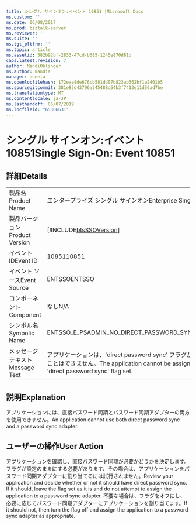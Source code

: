 ```yaml
---
title: シングル サインオン:イベント 10851 |Microsoft Docs
ms.custom: ''
ms.date: 06/08/2017
ms.prod: biztalk-server
ms.reviewer: ''
ms.suite: ''
ms.tgt_pltfrm: ''
ms.topic: article
ms.assetid: 582b92bf-2833-47cd-b685-1245e870d81d
caps.latest.revision: 7
author: MandiOhlinger
ms.author: mandia
manager: anneta
ms.openlocfilehash: 172eae8de676cb581dd07b823ab362bf1a2401b5
ms.sourcegitcommit: 381e83d43796a345488d54b3f7413e11d56ad7be
ms.translationtype: MT
ms.contentlocale: ja-JP
ms.lasthandoff: 05/07/2019
ms.locfileid: "65306631"
---
```

# <a name="single-sign-on-event-10851"></a><span data-ttu-id="b222a-102">シングル サインオン:イベント 10851</span><span class="sxs-lookup"><span data-stu-id="b222a-102">Single Sign-On: Event 10851</span></span>
## <a name="details"></a><span data-ttu-id="b222a-103">詳細</span><span class="sxs-lookup"><span data-stu-id="b222a-103">Details</span></span>  
  
|                 |                                                                                                                   |
|-----------------|-------------------------------------------------------------------------------------------------------------------|
|  <span data-ttu-id="b222a-104">製品名</span><span class="sxs-lookup"><span data-stu-id="b222a-104">Product Name</span></span>   |                                             <span data-ttu-id="b222a-105">エンタープライズ シングル サインオン</span><span class="sxs-lookup"><span data-stu-id="b222a-105">Enterprise Single Sign-On</span></span>                                             |
| <span data-ttu-id="b222a-106">製品バージョン</span><span class="sxs-lookup"><span data-stu-id="b222a-106">Product Version</span></span> |                            [!INCLUDE[btsSSOVersion](../includes/btsssoversion-md.md)]                             |
|    <span data-ttu-id="b222a-107">イベント ID</span><span class="sxs-lookup"><span data-stu-id="b222a-107">Event ID</span></span>     |                                                       <span data-ttu-id="b222a-108">10851</span><span class="sxs-lookup"><span data-stu-id="b222a-108">10851</span></span>                                                       |
|  <span data-ttu-id="b222a-109">イベント ソース</span><span class="sxs-lookup"><span data-stu-id="b222a-109">Event Source</span></span>   |                                                      <span data-ttu-id="b222a-110">ENTSSO</span><span class="sxs-lookup"><span data-stu-id="b222a-110">ENTSSO</span></span>                                                       |
|    <span data-ttu-id="b222a-111">コンポーネント</span><span class="sxs-lookup"><span data-stu-id="b222a-111">Component</span></span>    |                                                        <span data-ttu-id="b222a-112">なし</span><span class="sxs-lookup"><span data-stu-id="b222a-112">N/A</span></span>                                                        |
|  <span data-ttu-id="b222a-113">シンボル名</span><span class="sxs-lookup"><span data-stu-id="b222a-113">Symbolic Name</span></span>  |                                     <span data-ttu-id="b222a-114">ENTSSO_E_PSADMIN_NO_DIRECT_PASSWORD_SYNC</span><span class="sxs-lookup"><span data-stu-id="b222a-114">ENTSSO_E_PSADMIN_NO_DIRECT_PASSWORD_SYNC</span></span>                                      |
|  <span data-ttu-id="b222a-115">メッセージ テキスト</span><span class="sxs-lookup"><span data-stu-id="b222a-115">Message Text</span></span>   | <span data-ttu-id="b222a-116">アプリケーションは、'direct password sync' フラグが設定があるため、パスワード同期アダプターに割り当てることはできません。</span><span class="sxs-lookup"><span data-stu-id="b222a-116">The application cannot be assigned to a password sync adapter because it has the 'direct password sync' flag set.</span></span> |
  
## <a name="explanation"></a><span data-ttu-id="b222a-117">説明</span><span class="sxs-lookup"><span data-stu-id="b222a-117">Explanation</span></span>  
 <span data-ttu-id="b222a-118">アプリケーションには、直接パスワード同期とパスワード同期アダプターの両方を使用できません。</span><span class="sxs-lookup"><span data-stu-id="b222a-118">An application cannot use both direct password sync and a password sync adapter.</span></span>  
  
## <a name="user-action"></a><span data-ttu-id="b222a-119">ユーザーの操作</span><span class="sxs-lookup"><span data-stu-id="b222a-119">User Action</span></span>  
 <span data-ttu-id="b222a-120">アプリケーションを確認し、直接パスワード同期が必要かどうかを決定します。フラグが設定のままにする必要があります、その場合は、アプリケーションをパスワード同期アダプターに割り当てるには試行されません。</span><span class="sxs-lookup"><span data-stu-id="b222a-120">Review your application and decide whether or not it should have direct password sync. If it should, leave the flag set as it is and do not attempt to assign the application to a password sync adapter.</span></span> <span data-ttu-id="b222a-121">不要な場合は、フラグをオフにし、必要に応じてパスワード同期アダプターにアプリケーションを割り当てます。</span><span class="sxs-lookup"><span data-stu-id="b222a-121">If it should not, then turn the flag off and assign the application to a password sync adapter as appropriate.</span></span>